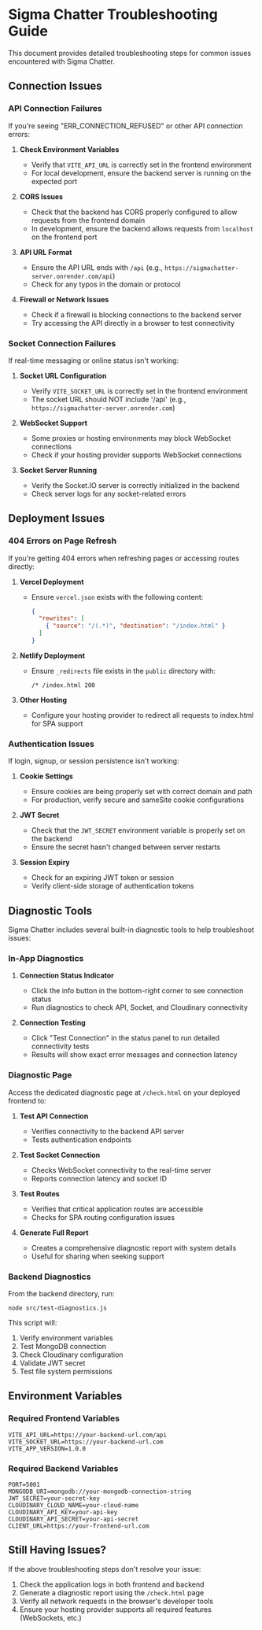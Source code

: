 # Sigma Chatter Troubleshooting Guide

This document provides detailed troubleshooting steps for common issues encountered with Sigma Chatter.

## Connection Issues

### API Connection Failures

If you're seeing "ERR_CONNECTION_REFUSED" or other API connection errors:

1. **Check Environment Variables**
   - Verify that `VITE_API_URL` is correctly set in the frontend environment
   - For local development, ensure the backend server is running on the expected port

2. **CORS Issues**
   - Check that the backend has CORS properly configured to allow requests from the frontend domain
   - In development, ensure the backend allows requests from `localhost` on the frontend port

3. **API URL Format**
   - Ensure the API URL ends with `/api` (e.g., `https://sigmachatter-server.onrender.com/api`)
   - Check for any typos in the domain or protocol

4. **Firewall or Network Issues**
   - Check if a firewall is blocking connections to the backend server
   - Try accessing the API directly in a browser to test connectivity

### Socket Connection Failures

If real-time messaging or online status isn't working:

1. **Socket URL Configuration**
   - Verify `VITE_SOCKET_URL` is correctly set in the frontend environment
   - The socket URL should NOT include '/api' (e.g., `https://sigmachatter-server.onrender.com`)

2. **WebSocket Support**
   - Some proxies or hosting environments may block WebSocket connections
   - Check if your hosting provider supports WebSocket connections

3. **Socket Server Running**
   - Verify the Socket.IO server is correctly initialized in the backend
   - Check server logs for any socket-related errors

## Deployment Issues

### 404 Errors on Page Refresh

If you're getting 404 errors when refreshing pages or accessing routes directly:

1. **Vercel Deployment**
   - Ensure `vercel.json` exists with the following content:
     ```json
     {
       "rewrites": [
         { "source": "/(.*)", "destination": "/index.html" }
       ]
     }
     ```

2. **Netlify Deployment**
   - Ensure `_redirects` file exists in the `public` directory with:
     ```
     /* /index.html 200
     ```

3. **Other Hosting**
   - Configure your hosting provider to redirect all requests to index.html for SPA support

### Authentication Issues

If login, signup, or session persistence isn't working:

1. **Cookie Settings**
   - Ensure cookies are being properly set with correct domain and path
   - For production, verify secure and sameSite cookie configurations

2. **JWT Secret**
   - Check that the `JWT_SECRET` environment variable is properly set on the backend
   - Ensure the secret hasn't changed between server restarts

3. **Session Expiry**
   - Check for an expiring JWT token or session
   - Verify client-side storage of authentication tokens

## Diagnostic Tools

Sigma Chatter includes several built-in diagnostic tools to help troubleshoot issues:

### In-App Diagnostics

1. **Connection Status Indicator**
   - Click the info button in the bottom-right corner to see connection status
   - Run diagnostics to check API, Socket, and Cloudinary connectivity

2. **Connection Testing**
   - Click "Test Connection" in the status panel to run detailed connectivity tests
   - Results will show exact error messages and connection latency

### Diagnostic Page

Access the dedicated diagnostic page at `/check.html` on your deployed frontend to:

1. **Test API Connection**
   - Verifies connectivity to the backend API server
   - Tests authentication endpoints

2. **Test Socket Connection**
   - Checks WebSocket connectivity to the real-time server
   - Reports connection latency and socket ID

3. **Test Routes**
   - Verifies that critical application routes are accessible
   - Checks for SPA routing configuration issues

4. **Generate Full Report**
   - Creates a comprehensive diagnostic report with system details
   - Useful for sharing when seeking support

### Backend Diagnostics

From the backend directory, run:

```
node src/test-diagnostics.js
```

This script will:
1. Verify environment variables
2. Test MongoDB connection
3. Check Cloudinary configuration
4. Validate JWT secret
5. Test file system permissions

## Environment Variables

### Required Frontend Variables

```
VITE_API_URL=https://your-backend-url.com/api
VITE_SOCKET_URL=https://your-backend-url.com
VITE_APP_VERSION=1.0.0
```

### Required Backend Variables

```
PORT=5001
MONGODB_URI=mongodb://your-mongodb-connection-string
JWT_SECRET=your-secret-key
CLOUDINARY_CLOUD_NAME=your-cloud-name
CLOUDINARY_API_KEY=your-api-key
CLOUDINARY_API_SECRET=your-api-secret
CLIENT_URL=https://your-frontend-url.com
```

## Still Having Issues?

If the above troubleshooting steps don't resolve your issue:

1. Check the application logs in both frontend and backend
2. Generate a diagnostic report using the `/check.html` page
3. Verify all network requests in the browser's developer tools
4. Ensure your hosting provider supports all required features (WebSockets, etc.)

